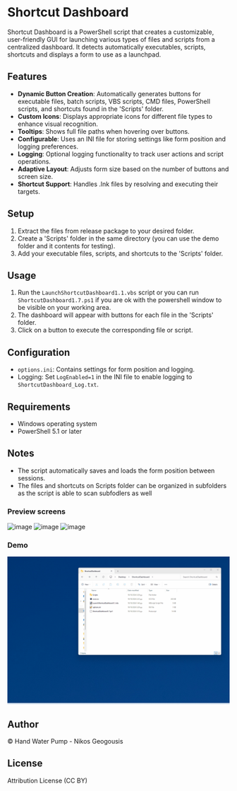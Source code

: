 # Shortcut Dashboard
Shortcut Dashboard is a PowerShell script that creates a customizable, user-friendly GUI for launching various types of files and scripts from a centralized dashboard. It detects automatically executables, scripts, shortcuts and displays a form to use as a launchpad.

## Features

- **Dynamic Button Creation**: Automatically generates buttons for executable files, batch scripts, VBS scripts, CMD files, PowerShell scripts, and shortcuts found in the 'Scripts' folder.
- **Custom Icons**: Displays appropriate icons for different file types to enhance visual recognition.
- **Tooltips**: Shows full file paths when hovering over buttons.
- **Configurable**: Uses an INI file for storing settings like form position and logging preferences.
- **Logging**: Optional logging functionality to track user actions and script operations.
- **Adaptive Layout**: Adjusts form size based on the number of buttons and screen size.
- **Shortcut Support**: Handles .lnk files by resolving and executing their targets.

## Setup

1. Extract the files from release package to your desired folder.
3. Create a 'Scripts' folder in the same directory (you can use the demo folder and it contents for testing).
4. Add your executable files, scripts, and shortcuts to the 'Scripts' folder.

## Usage

1. Run the `LaunchShortcutDashboard1.1.vbs` script or you can run `ShortcutDashboard1.7.ps1` if you are ok with the powershell window to be visible on your working area.
2. The dashboard will appear with buttons for each file in the 'Scripts' folder.
3. Click on a button to execute the corresponding file or script.

## Configuration

- `options.ini`: Contains settings for form position and logging.
- Logging: Set `LogEnabled=1` in the INI file to enable logging to `ShortcutDashboard_Log.txt`.

## Requirements

- Windows operating system
- PowerShell 5.1 or later

## Notes

- The script automatically saves and loads the form position between sessions.
- The files and shortcuts on Scripts folder can be organized in subfolders as the script is able to scan subfodlers as well 

  
### Preview screens
![image](https://github.com/user-attachments/assets/e8ece3dc-1382-4f40-86c0-d25a82652671) ![image](https://github.com/user-attachments/assets/d213a2b0-7492-4d94-9009-99c21e57c3e9) ![image](https://github.com/user-attachments/assets/2621028b-ad4c-4254-9934-459d32141a36)



### Demo
![Alt Text](https://github.com/limbo666/Shortcut_Dashboard/blob/main/images/ShortcutDashboard%20Demo.gif)

## Author

© Hand Water Pump - Nikos Geogousis

## License

Attribution License (CC BY)


